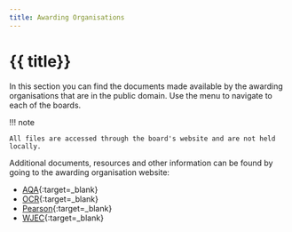 ```yaml
---
title: Awarding Organisations
---
```


# {{ title}}

In this section you can find the documents made available by the awarding organisations that are in the public domain.  Use the menu to navigate to each of the boards.  


!!! note

    All files are accessed through the board's website and are not held locally.

Additional documents, resources and other information can be found by going to the awarding organisation website:

- [AQA](https://www.aqa.org.uk/subjects/computer-science-and-it/gcse/computer-science-8525){:target=_blank}
- [OCR](https://www.ocr.org.uk/qualifications/gcse/computer-science-j277-from-2020/){:target=_blank}
- [Pearson](https://qualifications.pearson.com/en/qualifications/edexcel-gcses/computer-science-2020.html){:target=_blank}
- [WJEC](https://www.wjec.co.uk/qualifications/computer-science-gcse#tab_keydocuments){:target=_blank}